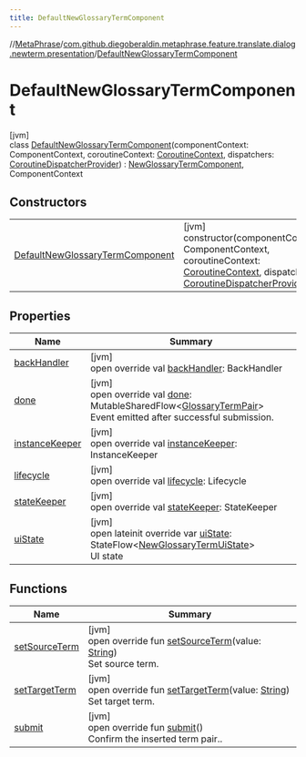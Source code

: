 ```yaml
---
title: DefaultNewGlossaryTermComponent
---
```

//[MetaPhrase](../../../index.html)/[com.github.diegoberaldin.metaphrase.feature.translate.dialog.newterm.presentation](../index.html)/[DefaultNewGlossaryTermComponent](index.html)



# DefaultNewGlossaryTermComponent



[jvm]\
class [DefaultNewGlossaryTermComponent](index.html)(componentContext: ComponentContext, coroutineContext: [CoroutineContext](https://kotlinlang.org/api/latest/jvm/stdlib/kotlin.coroutines/-coroutine-context/index.html), dispatchers: [CoroutineDispatcherProvider](../../com.github.diegoberaldin.metaphrase.core.common.coroutines/-coroutine-dispatcher-provider/index.html)) : [NewGlossaryTermComponent](../-new-glossary-term-component/index.html), ComponentContext



## Constructors


| | |
|---|---|
| [DefaultNewGlossaryTermComponent](-default-new-glossary-term-component.html) | [jvm]<br>constructor(componentContext: ComponentContext, coroutineContext: [CoroutineContext](https://kotlinlang.org/api/latest/jvm/stdlib/kotlin.coroutines/-coroutine-context/index.html), dispatchers: [CoroutineDispatcherProvider](../../com.github.diegoberaldin.metaphrase.core.common.coroutines/-coroutine-dispatcher-provider/index.html)) |


## Properties


| Name | Summary |
|---|---|
| [backHandler](index.html#1029306802%2FProperties%2F2137835383) | [jvm]<br>open override val [backHandler](index.html#1029306802%2FProperties%2F2137835383): BackHandler |
| [done](done.html) | [jvm]<br>open override val [done](done.html): MutableSharedFlow&lt;[GlossaryTermPair](../-glossary-term-pair/index.html)&gt;<br>Event emitted after successful submission. |
| [instanceKeeper](index.html#-47807002%2FProperties%2F2137835383) | [jvm]<br>open override val [instanceKeeper](index.html#-47807002%2FProperties%2F2137835383): InstanceKeeper |
| [lifecycle](index.html#-1197012679%2FProperties%2F2137835383) | [jvm]<br>open override val [lifecycle](index.html#-1197012679%2FProperties%2F2137835383): Lifecycle |
| [stateKeeper](index.html#1128392690%2FProperties%2F2137835383) | [jvm]<br>open override val [stateKeeper](index.html#1128392690%2FProperties%2F2137835383): StateKeeper |
| [uiState](ui-state.html) | [jvm]<br>open lateinit override var [uiState](ui-state.html): StateFlow&lt;[NewGlossaryTermUiState](../-new-glossary-term-ui-state/index.html)&gt;<br>UI state |


## Functions


| Name | Summary |
|---|---|
| [setSourceTerm](set-source-term.html) | [jvm]<br>open override fun [setSourceTerm](set-source-term.html)(value: [String](https://kotlinlang.org/api/latest/jvm/stdlib/kotlin/-string/index.html))<br>Set source term. |
| [setTargetTerm](set-target-term.html) | [jvm]<br>open override fun [setTargetTerm](set-target-term.html)(value: [String](https://kotlinlang.org/api/latest/jvm/stdlib/kotlin/-string/index.html))<br>Set target term. |
| [submit](submit.html) | [jvm]<br>open override fun [submit](submit.html)()<br>Confirm the inserted term pair.. |

